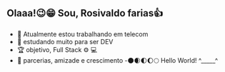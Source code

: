 ## Olaaa!😉😁 Sou, Rosivaldo farias👍
- 🔭 Atualmente estou trabalhando em telecom
- 🌱 estudando muito para ser DEV 
- 🏆 objetivo, Full Stack ⚙ 💻
- 👯 parcerias, amizade e crescimento
-🌑🌒🌓🌔🌕 Hello World!   ^_____^




